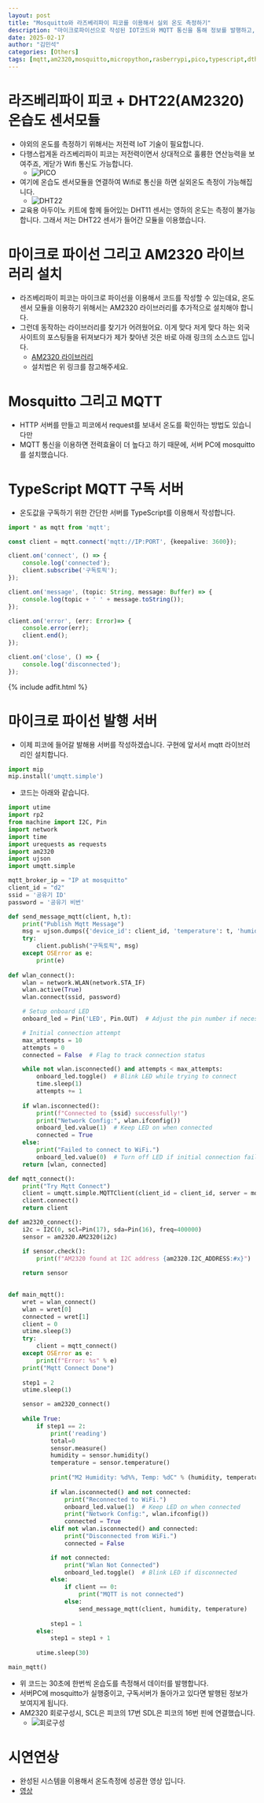 ```yaml
---
layout: post
title: "Mosquitto와 라즈베리파이 피코를 이용해서 실외 온도 측정하기"
description: "마이크로파이선으로 작성된 IOT코드와 MQTT 통신을 통해 정보를 발행하고, TypeScript 코드로 구독합니다"
date: 2025-02-17
author: "김민석"
categories: [Others]
tags: [mqtt,am2320,mosquitto,micropython,rasberrypi,pico,typescript,dth22]
---
```

# 라즈베리파이 피코 + DHT22(AM2320) 온습도 센서모듈
- 야외의 온도를 측정하기 위해서는 저전력 IoT 기술이 필요합니다.
- 다행스럽게돋 라즈베리파이 피코는 저전력이면서 상대적으로 훌륭한 연산능력을 보여주죠, 게닫가 Wifi 통신도 가능합니다.
    - ![PICO](https://reddol18.github.io/dev5min/images/20250217/1.jpeg)
- 여기에 온습도 센서모듈을 연결하여 Wifi로 통신을 하면 실외온도 측정이 가능해집니다.
    - ![DHT22](https://reddol18.github.io/dev5min/images/20250217/2.jpeg)
- 교육용 아두이노 키트에 함께 들어있는 DHT11 센서는 영하의 온도는 측정이 불가능합니다. 그래서 저는 DHT22 센서가 들어간 모듈을 이용했습니다.

# 마이크로 파이선 그리고 AM2320 라이브러리 설치
- 라즈베리파이 피코는 마이크로 파이선을 이용해서 코드를 작성할 수 있는데요, 온도센서 모듈을 이용하기 위해서는 AM2320 라이브러리를 추가적으로 설치해야 합니다.
- 그런데 동작하는 라이브러리를 찾기가 어려웠어요. 이게 맞다 저게 맞다 하는 외국 사이트의 포스팅들을 뒤져보다가 제가 찾아낸 것은 바로 아래 링크의 소스코드 입니다.
    - [AM2320 라이브러리](https://github.com/mcauser/micropython-am2320)
    - 설치법은 위 링크를 참고해주세요.

# Mosquitto 그리고 MQTT
- HTTP 서버를 만들고 피코에서 request를 보내서 온도를 확인하는 방법도 있습니다만
- MQTT 통신을 이용하면 전력효율이 더 높다고 하기 때문에, 서버 PC에 mosquitto를 설치했습니다.

# TypeScript MQTT 구독 서버
- 온도값을 구독하기 위한 간단한 서버를 TypeScript를 이용해서 작성합니다.

```typescript
import * as mqtt from 'mqtt';

const client = mqtt.connect('mqtt://IP:PORT', {keepalive: 3600});

client.on('connect', () => {
    console.log('connected');
    client.subscribe('구독토픽');
});

client.on('message', (topic: String, message: Buffer) => {
    console.log(topic + ' ' + message.toString());
});

client.on('error', (err: Error)=> {
    console.error(err);
    client.end();
});

client.on('close', () => {
    console.log('disconnected');
});
```

{% include adfit.html %}    

# 마이크로 파이선 발행 서버
- 이제 피코에 들어갈 발해용 서버를 작성하겠습니다. 구현에 앞서서 mqtt 라이브러리인 설치합니다.

```python
import mip
mip.install('umqtt.simple')
```

- 코드는 아래와 같습니다.

```python
import utime
import rp2 
from machine import I2C, Pin
import network
import time
import urequests as requests
import am2320
import ujson
import umqtt.simple

mqtt_broker_ip = "IP at mosquitto"
client_id = "d2"
ssid = '공유기 ID'
password = '공유기 비번'

def send_message_mqtt(client, h,t):
    print("Publish Mqtt Message")
    msg = ujson.dumps({'device_id': client_id, 'temperature': t, 'humidity': h})
    try:
        client.publish("구독토픽", msg)
    except OSError as e:
        print(e)
    
def wlan_connect():
    wlan = network.WLAN(network.STA_IF)
    wlan.active(True)
    wlan.connect(ssid, password)

    # Setup onboard LED
    onboard_led = Pin('LED', Pin.OUT)  # Adjust the pin number if necessary

    # Initial connection attempt
    max_attempts = 10
    attempts = 0
    connected = False  # Flag to track connection status

    while not wlan.isconnected() and attempts < max_attempts:
        onboard_led.toggle()  # Blink LED while trying to connect
        time.sleep(1)
        attempts += 1
        
    if wlan.isconnected():
        print(f"Connected to {ssid} successfully!")
        print("Network Config:", wlan.ifconfig())
        onboard_led.value(1)  # Keep LED on when connected
        connected = True
    else:
        print("Failed to connect to WiFi.")
        onboard_led.value(0)  # Turn off LED if initial connection fails
    return [wlan, connected]

def mqtt_connect():
    print("Try Mqtt Connect")
    client = umqtt.simple.MQTTClient(client_id = client_id, server = mqtt_broker_ip, port = #MQTT포트)
    client.connect()
    return client

def am2320_connect():
    i2c = I2C(0, scl=Pin(17), sda=Pin(16), freq=400000)
    sensor = am2320.AM2320(i2c)

    if sensor.check():
        print(f"AM2320 found at I2C address {am2320.I2C_ADDRESS:#x}")
    
    return sensor

        
def main_mqtt():
    wret = wlan_connect()
    wlan = wret[0]
    connected = wret[1]
    client = 0
    utime.sleep(3)
    try:
        client = mqtt_connect()
    except OSError as e:
        print(f"Error: %s" % e)
    print("Mqtt Connect Done")
    
    step1 = 2
    utime.sleep(1)

    sensor = am2320_connect()
        
    while True:
        if step1 == 2:
            print('reading')
            total=0
            sensor.measure()
            humidity = sensor.humidity()
            temperature = sensor.temperature()
            
            print("M2 Humidity: %d%%, Temp: %dC" % (humidity, temperature))        
                
            if wlan.isconnected() and not connected:
                print("Reconnected to WiFi.")
                onboard_led.value(1)  # Keep LED on when connected
                print("Network Config:", wlan.ifconfig())
                connected = True
            elif not wlan.isconnected() and connected:
                print("Disconnected from WiFi.")
                connected = False

            if not connected:
                print("Wlan Not Connected")
                onboard_led.toggle()  # Blink LED if disconnected
            else:
                if client == 0:
                    print("MQTT is not connected")
                else:
                    send_message_mqtt(client, humidity, temperature)                
                
            step1 = 1
        else:
            step1 = step1 + 1
        
        utime.sleep(30)

main_mqtt()
```

- 위 코드는 30초에 한번씩 온습도를 측정해서 데이터를 발행합니다.
- 서버PC에 mosquitto가 실행중이고, 구독서버가 돌아가고 있다면 발행된 정보가 보여지게 됩니다.
- AM2320 회로구성시, SCL은 피코의 17번 SDL은 피코의 16번 핀에 연결했습니다.
    - ![회로구성](https://reddol18.github.io/dev5min/images/20250217/3.jpeg)

# 시연연상
- 완성된 시스템을 이용해서 온도측정에 성공한 영상 입니다.
- [영상](https://youtube.com/shorts/vd1t1v9K8ZY?si=h17ZXdibYqGTEvTo)